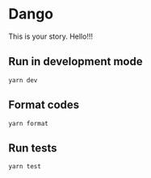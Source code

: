 # Dango

This is your story.
Hello!!!

## Run in development mode

```
yarn dev
```

## Format codes

```
yarn format
```

## Run tests

```
yarn test
```

